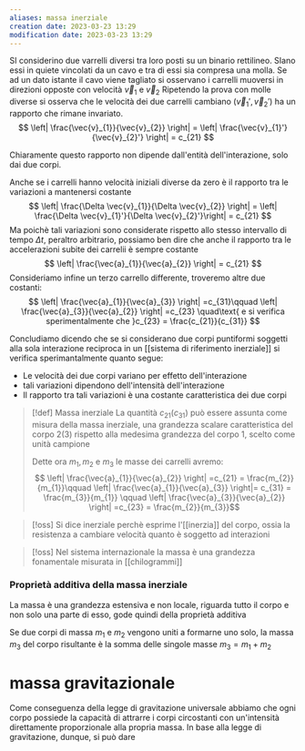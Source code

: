 ```yaml
---
aliases: massa inerziale
creation date: 2023-03-23 13:29
modification date: 2023-03-23 13:29
---
```


SI considerino due varrelli diversi tra loro posti su un binario rettilineo. SIano essi in quiete vincolati da un cavo e tra di essi sia compresa una molla. Se ad un dato istante il cavo viene tagliato si osservano i carrelli muoversi in direzioni opposte con velocità $\vec{v}_{1}$ e $\vec{v}_{2}$
Ripetendo la prova con molle diverse si osserva che le velocità dei due carrelli cambiano ($\vec{v}_{1}', \vec{v}_{2}'$) ha un rapporto che rimane invariato.
$$
\left| \frac{\vec{v}_{1}}{\vec{v}_{2}} \right| = \left| \frac{\vec{v}_{1}'}{\vec{v}_{2}'} \right| = c_{21}
$$

Chiaramente questo rapporto non dipende dall'entità dell'interazione, solo dai due corpi.

Anche se i carrelli hanno velocità iniziali diverse da zero è il rapporto tra le variazioni a mantenersi costante
$$
\left| \frac{\Delta \vec{v}_{1}}{\Delta \vec{v}_{2}} \right|  = \left| \frac{\Delta \vec{v}_{1}'}{\Delta \vec{v}_{2}'}\right| = c_{21}
$$
Ma poichè tali variazioni sono considerate rispetto allo stesso intervallo di tempo $\Delta t$, peraltro arbitrario, possiamo ben dire che anche il rapporto tra le accelerazioni subite dei carrelii è sempre costante
$$
\left| \frac{\vec{a}_{1}}{\vec{a}_{2}} \right|  = c_{21}
$$
Consideriamo infine un terzo carrello differente, troveremo altre due costanti:
$$
\left| \frac{\vec{a}_{1}}{\vec{a}_{3}} \right|  =c_{31}\qquad \left| \frac{\vec{a}_{3}}{\vec{a}_{2}} \right| =c_{23} \quad\text{ e si verifica sperimentalmente che }c_{23} = \frac{c_{21}}{c_{31}}
$$

Concludiamo dicendo che se si considerano due corpi puntiformi soggetti alla sola interazione reciproca in un [[sistema di riferimento inerziale]] si verifica sperimantalmente quanto segue:
- Le velocità dei due corpi variano per effetto dell'interazione
- tali variazioni dipendono dell'intensità dell'interazione
- Il rapporto tra tali variazioni è una costante caratteristica dei due corpi


>[!def] Massa inerziale
>La quantità $c_{21} (c_{31})$ può essere assunta come misura della massa inerziale, una grandezza scalare caratteristica del corpo $2(3)$ rispetto alla medesima grandezza del corpo 1, scelto come unità campione
>
>Dette ora $m_{1},m_{2}$ e $m_{3}$ le masse dei carrelli avremo:
>$$ \left| \frac{\vec{a}_{1}}{\vec{a}_{2}} \right| =c_{21} = \frac{m_{2}}{m_{1}}\qquad \left| \frac{\vec{a}_{1}}{\vec{a}_{3}} \right|= c_{31} = \frac{m_{3}}{m_{1}} \qquad  \left| \frac{\vec{a}_{3}}{\vec{a}_{2}} \right| =c_{23} = \frac{m_{2}}{m_{3}}$$

>[!oss]
>Si dice inerziale perchè esprime l'[[inerzia]] del corpo, ossia la resistenza a cambiare velocità quanto è soggetto ad interazioni

>[!oss]
>Nel sistema internazionale la massa è una grandezza fonamentale misurata in [[chilogrammi]]

### Proprietà additiva della massa inerziale
La massa è una grandezza estensiva e non locale, riguarda tutto il corpo e non solo una parte di esso, gode quindi della proprietà additiva

Se due corpi di massa $m_{1}$ e $m_{2}$ vengono uniti a formarne uno solo, la massa $m_{3}$ del corpo risultante è la somma delle singole masse $m_{3} = m_{1} + m_{2}$


# massa gravitazionale
Come conseguenza della legge di gravitazione universale abbiamo che ogni corpo possiede la capacità di attrarre i corpi circostanti con un'intensità direttamente proporzionale alla propria massa.
In base alla legge di gravitazione, dunque, si può dare 